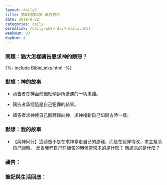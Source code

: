 ```yaml
---
layout: daily2
title: 第83週第4天 禱告懇求
date: 2019-8-22
categories: daily
permalink: /daily/wk83-day4-daily.html
weekNum: 83
dayNum: 4
---
```


### 問題：猶大怎樣禱告懇求神的饒恕？

{%- include BibleLinks.html -%}

### 默想：神的故事
+ 禱告者在神面前細細傾訴所遭遇的一切患難。

+ 禱告者承認這是自己犯罪的結果。

+ 禱告者求神使自己回轉歸向神，求神複新自己如同古時一樣。

### 默想：我的故事
+ 【與神同行】這禱告不是在求神拿走自己的患難，而是在認罪悔改，求主幫助自己回轉。 反省我們自己在禱告的時候常常求的是什麼？ 應該求的是什麼？

### 禱告：

### 筆記與生活回應：

